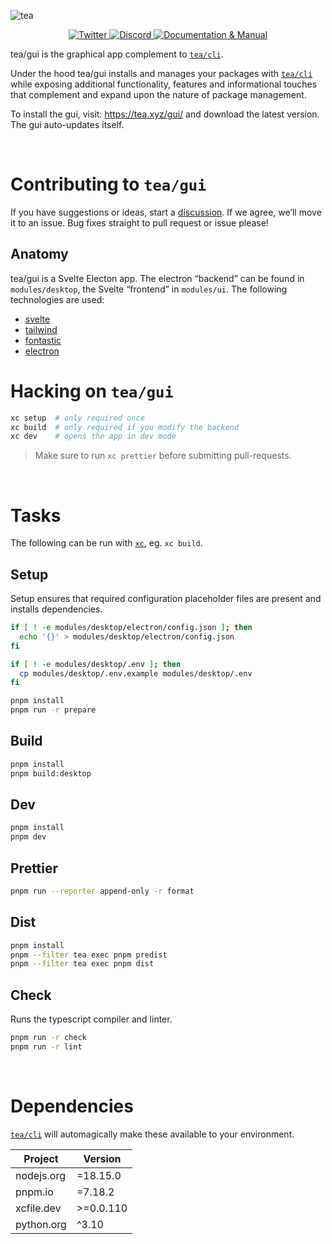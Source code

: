 ![tea](https://tea.xyz/banner.png)

<p align="center">
  <a href="https://twitter.com/teaxyz">
    <img src="https://img.shields.io/twitter/follow/teaxyz?style=flat&label=%40teaxyz&logo=twitter&color=2675f5&logoColor=fff" alt="Twitter" />
  </a>
  <a href="https://discord.gg/JKzuqrW9">
    <img src="https://img.shields.io/discord/906608167901876256?label=discord&color=29f746" alt="Discord" />
  </a>
  <a href="https://docs.tea.xyz">
    <img src="https://img.shields.io/badge/-docs-2675f5?logoColor=fff&color=ff00ff&logo=gitbook" alt="Documentation & Manual" />
  </a>
</p>


tea/gui is the graphical app complement to [`tea/cli`].

Under the hood tea/gui installs and manages your packages with [`tea/cli`]
while exposing additional functionality, features and informational touches
that complement and expand upon the nature of package management.

To install the gui, visit: https://tea.xyz/gui/ and download the latest
version. The gui auto-updates itself.

&nbsp;


# Contributing to `tea/gui`

If you have suggestions or ideas, start a [discussion]. If we agree, we’ll
move it to an issue. Bug fixes straight to pull request or issue please!

## Anatomy

tea/gui is a Svelte Electon app. The electron “backend” can be found in
`modules/desktop`, the Svelte “frontend” in `modules/ui`. The following
technologies are used:

- [svelte](https://svelte.dev/)
- [tailwind](https://tailwindcss.com/)
- [fontastic](https://fontastic.me)
- [electron](http://electronjs.org)


# Hacking on `tea/gui`

```sh
xc setup  # only required once
xc build  # only required if you modify the backend
xc dev    # opens the app in dev mode
```

> Make sure to run `xc prettier` before submitting pull-requests.

&nbsp;


# Tasks

The following can be run with [`xc`], eg. `xc build`.

## Setup

Setup ensures that required configuration placeholder files are present and installs dependencies.

```sh
if [ ! -e modules/desktop/electron/config.json ]; then
  echo '{}' > modules/desktop/electron/config.json
fi

if [ ! -e modules/desktop/.env ]; then
  cp modules/desktop/.env.example modules/desktop/.env
fi

pnpm install
pnpm run -r prepare
```

## Build

```sh
pnpm install
pnpm build:desktop
```

## Dev

```sh
pnpm install
pnpm dev
```

## Prettier

```sh
pnpm run --reporter append-only -r format
```

## Dist

```sh
pnpm install
pnpm --filter tea exec pnpm predist
pnpm --filter tea exec pnpm dist
```

## Check
Runs the typescript compiler and linter.

```sh
pnpm run -r check
pnpm run -r lint
```

&nbsp;


# Dependencies

[`tea/cli`] will automagically make these available to your environment.

| Project                           |  Version  |
|-----------------------------------|-----------|
| nodejs.org                        | =18.15.0  |
| pnpm.io                           | =7.18.2   |
| xcfile.dev                        | >=0.0.110 |
| python.org                        | ^3.10     |

[`tea/cli`]: https://github.com/teaxyz/cli
[`xc`]: https://xcfile.dev
[discussion]: https://github.com/orgs/teaxyz/discussions
